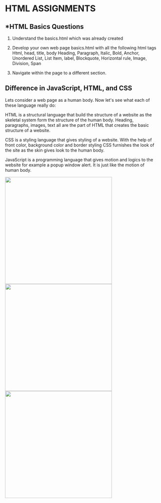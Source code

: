 # HTML ASSIGNMENTS
## *HTML Basics Questions
1. Understand the basics.html which was already created
2. Develop your own web page basics.html with all the following html tags
Html, head, title, body
Heading, Paragraph, Italic, Bold, Anchor, Unordered List, List Item, label,
Blockquote, Horizontal rule, Image, Division, Span

3. Navigate within the page to a different section.

## Difference in JavaScript, HTML, and CSS

Lets consider a web page as a human body. Now let's see what each of these language really do:

HTML is a structural language that build the structure of a website as the skeletal system form the structure of the human body. Heading, paragraphs, images, text all are the part of HTML that creates the basic structure of a website.

CSS is a styling language that gives styling of a website. With the help of front color, background color and border styling CSS furnishes the look of the site as the skin gives look to the human body.

JavaScript is a programming language that gives motion and logics to the website for example a popup window alert. It is just like the motion of human body.

<img src ="https://user-images.githubusercontent.com/88904226/132055956-4a8cf15d-0bd0-4055-856b-69cb8302a986.jpg" width="350">
<img src ="https://user-images.githubusercontent.com/88904226/132055962-b83a63e8-42b2-4a6e-91b7-1ddda0a9f186.jpg" width="350">
<img src ="https://user-images.githubusercontent.com/88904226/132055966-9b16d90b-863c-47eb-87bc-e2421856c9e5.jpg" width="350">
